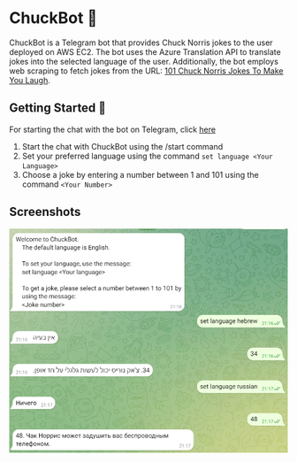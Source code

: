 # ChuckBot 🤖
ChuckBot is a Telegram bot that provides Chuck Norris jokes to the user deployed on AWS EC2.
The bot uses the Azure Translation API to translate jokes into the selected language of the user.
Additionally, the bot employs web scraping to fetch jokes from the URL: [101 Chuck Norris Jokes To Make You Laugh](https://parade.com/968666/parade/chuck-norris-jokes/).


## Getting Started 🚀
For starting the chat with the bot on Telegram, click [here](https://t.me/ChuckJokes_Bot)
1. Start the chat with ChuckBot using the /start command
2. Set your preferred language using the command `set language <Your Language>`
3. Choose a joke by entering a number between 1 and 101 using the command `<Your Number>`

## Screenshots
![Screenshot](botScreenshot/botScreenshot.png)

